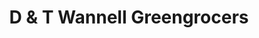---
title: "D & T Wannell Greengrocers"
url: /chagford/d-and-t-wannell-greengrocers/
shop: greengrocer
---